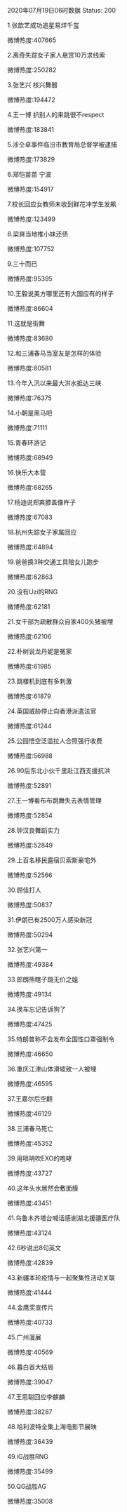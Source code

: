 2020年07月19日06时数据
Status: 200

1.张歆艺成功追星易烊千玺

微博热度:407665

2.离奇失踪女子家人悬赏10万求线索

微博热度:250282

3.张艺兴 核兴舞器

微博热度:194472

4.王一博 扒别人的来跳很不respect

微博热度:183841

5.涉仝卓事件临汾市教育局总督学被逮捕

微博热度:173829

6.郑恺苗苗 宁波

微博热度:154917

7.校长回应女教师未收到鲜花冲学生发飙

微博热度:123499

8.梁爽当地推小妹还债

微博热度:107752

9.三十而已

微博热度:95395

10.王毅说美方哪里还有大国应有的样子

微博热度:86604

11.这就是街舞

微博热度:83680

12.和三浦春马当室友是怎样的体验

微博热度:80581

13.今年入汛以来最大洪水抵达三峡

微博热度:76375

14.小朝是黑马吧

微博热度:71111

15.青春环游记

微博热度:68949

16.快乐大本营

微博热度:68265

17.杨迪说郑爽膝盖像杵子

微博热度:67083

18.杭州失踪女子家属回应

微博热度:64894

19.爸爸换3种交通工具陪女儿跑步

微博热度:62863

20.没有Uzi的RNG

微博热度:62181

21.女干部为疏散群众自家400头猪被埋

微博热度:62106

22.朴树说龙丹妮是冤家

微博热度:61985

23.跳楼机到底有多刺激

微博热度:61879

24.英国威胁停止向香港派遣法官

微博热度:61244

25.公园悟空泛滥拉人合照强行收费

微博热度:56988

26.90后东北小伙千里赴江西支援抗洪

微博热度:52891

27.王一博看布布跳舞失去表情管理

微博热度:52854

28.钟汉良舞蹈实力

微博热度:52849

29.上百名移民露宿贝索斯豪宅外

微博热度:52566

30.顾佳打人

微博热度:50837

31.伊朗已有2500万人感染新冠

微博热度:50294

32.张艺兴第一

微博热度:49384

33.郎朗熊瞎子跳无价之姐

微博热度:49134

34.换车忘记告诉狗了

微博热度:47425

35.特朗普称不会发布全国性口罩强制令

微博热度:46650

36.重庆江津山体滑坡致一人被埋

微博热度:46595

37.王嘉尔后空翻

微博热度:46129

38.三浦春马死亡

微博热度:45352

39.用唢呐吹EXO的咆哮

微博热度:43727

40.这年头水居然会敷面膜

微博热度:43451

41.乌鲁木齐塔台喊话感谢湖北援疆医疗队

微博热度:43124

42.6秒说出8句英文

微博热度:42839

43.新疆本轮疫情与一起聚集性活动关联

微博热度:41444

44.金鹰奖宣传片

微博热度:40733

45.广州漫展

微博热度:40569

46.暮白首大结局

微博热度:39047

47.王思聪回应李麒麟

微博热度:38287

48.哈利波特全集上海电影节展映

微博热度:36439

49.iG战胜RNG

微博热度:35499

50.QG战胜AG

微博热度:35008

